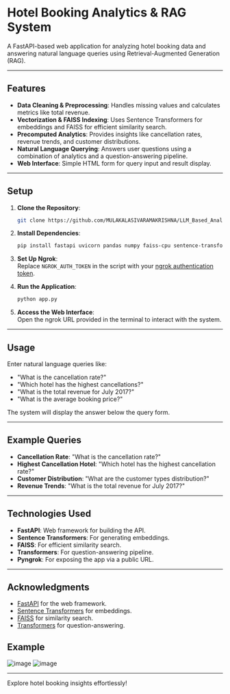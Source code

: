 # Hotel Booking Analytics & RAG System  

A FastAPI-based web application for analyzing hotel booking data and answering natural language queries using Retrieval-Augmented Generation (RAG).  

---

## Features  
- **Data Cleaning & Preprocessing**: Handles missing values and calculates metrics like total revenue.  
- **Vectorization & FAISS Indexing**: Uses Sentence Transformers for embeddings and FAISS for efficient similarity search.  
- **Precomputed Analytics**: Provides insights like cancellation rates, revenue trends, and customer distributions.  
- **Natural Language Querying**: Answers user questions using a combination of analytics and a question-answering pipeline.  
- **Web Interface**: Simple HTML form for query input and result display.  

---

## Setup  

1. **Clone the Repository**:  
   ```bash  
   git clone https://github.com/MULAKALASIVARAMAKRISHNA/LLM_Based_Analytics/  
   ```  

2. **Install Dependencies**:  
   ```bash  
   pip install fastapi uvicorn pandas numpy faiss-cpu sentence-transformers transformers pyngrok nest-asyncio  
   ```  

3. **Set Up Ngrok**:  
   Replace `NGROK_AUTH_TOKEN` in the script with your [ngrok authentication token](https://dashboard.ngrok.com/get-started/your-authtoken).  

4. **Run the Application**:  
   ```bash  
   python app.py  
   ```  

5. **Access the Web Interface**:  
   Open the ngrok URL provided in the terminal to interact with the system.  

---

## Usage  

Enter natural language queries like:  
- "What is the cancellation rate?"  
- "Which hotel has the highest cancellations?"  
- "What is the total revenue for July 2017?"  
- "What is the average booking price?"  

The system will display the answer below the query form.  

---

## Example Queries  
- **Cancellation Rate**: "What is the cancellation rate?"  
- **Highest Cancellation Hotel**: "Which hotel has the highest cancellation rate?"  
- **Customer Distribution**: "What are the customer types distribution?"  
- **Revenue Trends**: "What is the total revenue for July 2017?"  

---

## Technologies Used  
- **FastAPI**: Web framework for building the API.  
- **Sentence Transformers**: For generating embeddings.  
- **FAISS**: For efficient similarity search.  
- **Transformers**: For question-answering pipeline.  
- **Pyngrok**: For exposing the app via a public URL.  


---

## Acknowledgments  
- [FastAPI](https://fastapi.tiangolo.com/) for the web framework.  
- [Sentence Transformers](https://www.sbert.net/) for embeddings.  
- [FAISS](https://github.com/facebookresearch/faiss) for similarity search.  
- [Transformers](https://huggingface.co/transformers/) for question-answering.  

## Example 

![image](https://github.com/user-attachments/assets/2a72717a-a3e3-4d4e-902d-9af218a129e0)
![image](https://github.com/user-attachments/assets/058cd61e-fbc8-48e5-83ff-aa85a415526d)



---

Explore hotel booking insights effortlessly! 
